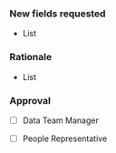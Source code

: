 <!---

This template is for requesting additional data from BambooHR.

--->

### New fields requested

* List

### Rationale

* List

### Approval

- [ ] Data Team Manager
- [ ] People Representative

